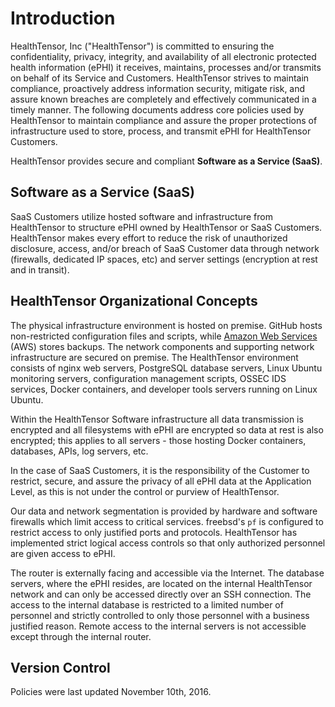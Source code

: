 # Introduction

HealthTensor, Inc ("HealthTensor") is committed to ensuring the confidentiality, privacy, integrity, and availability of all electronic protected health information (ePHI) it receives, maintains, processes and/or transmits on behalf of its Service and Customers. HealthTensor strives to maintain compliance, proactively address information security, mitigate risk, and assure known breaches are completely and effectively communicated in a timely manner. The following documents address core policies used by HealthTensor to maintain compliance and assure the proper protections of infrastructure used to store, process, and transmit ePHI for HealthTensor Customers.

HealthTensor provides secure and compliant **Software as a Service (SaaS)**.

## Software as a Service (SaaS)

SaaS Customers utilize hosted software and infrastructure from HealthTensor to structure ePHI owned by HealthTensor or SaaS Customers. HealthTensor makes every effort to reduce the risk of unauthorized disclosure, access, and/or breach of SaaS Customer data through network (firewalls, dedicated IP spaces, etc) and server settings (encryption at rest and in transit).

## HealthTensor Organizational Concepts

The physical infrastructure environment is hosted on premise. GitHub hosts non-restricted configuration files and scripts, while [Amazon Web Services](https://aws.amazon.com/) (AWS) stores backups. The network components and supporting network infrastructure are secured on premise. The HealthTensor environment consists of nginx web servers, PostgreSQL database servers, Linux Ubuntu monitoring servers, configuration management scripts, OSSEC IDS services, Docker containers, and developer tools servers running on Linux Ubuntu.

Within the HealthTensor Software infrastructure all data transmission is encrypted and all filesystems with ePHI are encrypted so data at rest is also encrypted; this applies to all servers - those hosting Docker containers, databases, APIs, log servers, etc.

In the case of SaaS Customers, it is the responsibility of the Customer to restrict, secure, and assure the privacy of all ePHI data at the Application Level, as this is not under the control or purview of HealthTensor.

Our data and network segmentation is provided by hardware and software firewalls which limit access to critical services. freebsd's `pf` is configured to restrict access to only justified ports and protocols. HealthTensor has implemented strict logical access controls so that only authorized personnel are given access to ePHI.

The router is externally facing and accessible via the Internet. The database servers, where the ePHI resides, are located on the internal HealthTensor network and can only be accessed directly over an SSH connection. The access to the internal database is restricted to a limited number of personnel and strictly controlled to only those personnel with a business justified reason. Remote access to the internal servers is not accessible except through the internal router.

## Version Control

Policies were last updated November 10th, 2016.
